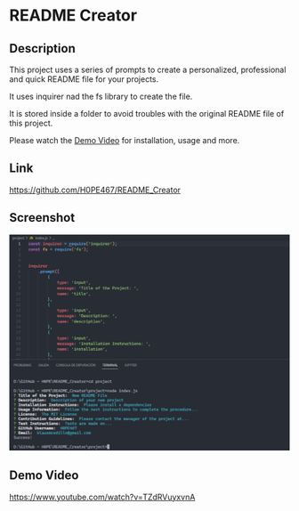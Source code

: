 # README Creator

## Description
This project uses a series of prompts to create a personalized, professional and quick README file for your projects.

It uses inquirer nad the fs library to create the file.

It is stored inside a folder to avoid troubles with the original README file of this project.

Please watch the [Demo Video](#demo-video) for installation, usage and more.

## Link
https://github.com/H0PE467/README_Creator

## Screenshot

![Screenshot of Function](/project/assets/README%20Creator%20Screenshot.PNG)

## Demo Video

https://www.youtube.com/watch?v=TZdRVuyxvnA